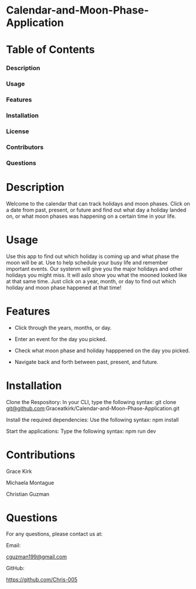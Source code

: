 # Calendar-and-Moon-Phase-Application

# Table of Contents
### Description 
### Usage
### Features
### Installation
### License
### Contributors 
### Questions



# Description
Welcome to the calendar that can track holidays and moon phases. Click on a date from past, present, or future and find out what day a holiday landed on, or what moon phases was happening on a certain time in your life.

# Usage
Use this app to find out which holiday is coming up and what phase the moon will be at. Use to help schedule your busy life and remember important events. Our systenm will give you the major holidays and other holidays you might miss. It will aslo show you what the mooned looked like at that same time. Just click on a year, month, or day to find out which holiday and moon phase happened at that time!

# Features
-  Click through the years, months, or day.

-  Enter an event for the day you picked.

-  Check what moon phase and holiday happpened on the day you picked.

-  Navigate back and forth between past, present, and future.

# Installation

Clone the Respository: In your CLI, type the following syntax: git clone git@github.com:Graceatkirk/Calendar-and-Moon-Phase-Application.git

Install the required dependencies: Use the following syntax: npm install

Start the applications: Type the following syntax: npm run dev

# Contributions

Grace Kirk

Michaela Montague

Christian Guzman

# Questions
For any questions, please contact us at:

Email:

cguzman199@gmail.com

GitHub: 

https://github.com/Chris-005